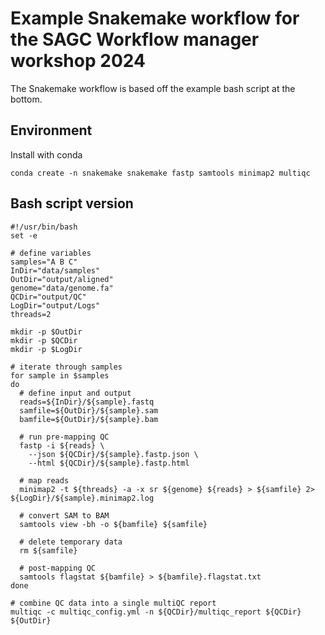 # Example Snakemake workflow for the SAGC Workflow manager workshop 2024

The Snakemake workflow is based off the example bash script at the bottom.

## Environment

Install with conda

```shell
conda create -n snakemake snakemake fastp samtools minimap2 multiqc
```

## Bash script version

```shell
#!/usr/bin/bash
set -e  

# define variables
samples="A B C"
InDir="data/samples"
OutDir="output/aligned"
genome="data/genome.fa"
QCDir="output/QC"
LogDir="output/Logs"
threads=2

mkdir -p $OutDir
mkdir -p $QCDir
mkdir -p $LogDir

# iterate through samples
for sample in $samples
do
  # define input and output
  reads=${InDir}/${sample}.fastq
  samfile=${OutDir}/${sample}.sam
  bamfile=${OutDir}/${sample}.bam

  # run pre-mapping QC
  fastp -i ${reads} \
    --json ${QCDir}/${sample}.fastp.json \
    --html ${QCDir}/${sample}.fastp.html
  
  # map reads
  minimap2 -t ${threads} -a -x sr ${genome} ${reads} > ${samfile} 2> ${LogDir}/${sample}.minimap2.log

  # convert SAM to BAM
  samtools view -bh -o ${bamfile} ${samfile}

  # delete temporary data
  rm ${samfile}
  
  # post-mapping QC
  samtools flagstat ${bamfile} > ${bamfile}.flagstat.txt
done

# combine QC data into a single multiQC report
multiqc -c multiqc_config.yml -n ${QCDir}/multiqc_report ${QCDir} ${OutDir}
```